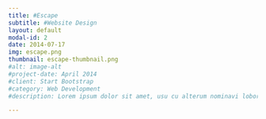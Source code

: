 ```yaml
---
title: #Escape
subtitle: #Website Design
layout: default
modal-id: 2
date: 2014-07-17
img: escape.png
thumbnail: escape-thumbnail.png
#alt: image-alt
#project-date: April 2014
#client: Start Bootstrap
#category: Web Development
#description: Lorem ipsum dolor sit amet, usu cu alterum nominavi lobortis. At duo novum diceret. Tantas apeirian vix et, usu sanctus postulant inciderint ut, populo diceret necessitatibus in vim. Cu eum dicam feugiat noluisse.

---
```

